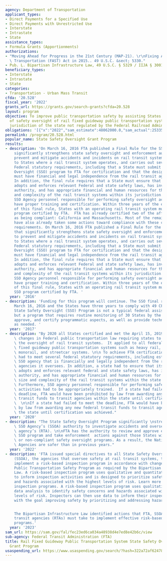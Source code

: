 ```yaml
---
agency: Department of Transportation
applicant_types:
- Direct Payments for a Specified Use
- Direct Payments with Unrestricted Use
- Interstate
- Intrastate
- State
assistance_types:
- Formula Grants (Apportionments)
authorizations:
- "Moving Ahead for Progress in the 21st Century (MAP-21). \r\nFixing America’s Surface\
  \ Transportation (FAST) Act in 2015.. 49 U.S.C. &sect; 5330."
- Pub. L. Bipartisan Infrastructure Law, 49 U.S.C. § 5329 / IIJA § 30012.
beneficiary_types:
- Interstate
- Intrastate
- State
categories:
- Transportation - Urban Mass Transit
cfda: '20.528'
fiscal_year: '2022'
grants_url: https://grants.gov/search-grants?cfda=20.528
layout: program
objective: To improve public transportation safety by assisting States with the financing
  of safety oversight of rail fixed guideway public transportation systems in the
  jurisdiction of the state not regulated by the Federal Railroad Administration.
obligations: '[{"x":"2022","sam_estimate":48062000.0,"sam_actual":25335000.0,"usa_spending_actual":24520099.0},{"x":"2023","sam_estimate":26316000.0,"sam_actual":0.0,"usa_spending_actual":42429984.51},{"x":"2024","sam_estimate":28562000.0,"sam_actual":0.0,"usa_spending_actual":44935826.0}]'
permalink: /program/20.528.html
popular_name: State Safety Oversight Grant Program
results:
- description: 'On March 16, 2016 FTA published a Final Rule for the SSO program that
    significantly strengthens state safety oversight and enforcement authority to
    prevent and mitigate accidents and incidents on rail transit systems. It applies
    to States where a rail transit system operates, and carries out several explicit
    Federal statutory requirements, including that a State must submit its State Safety
    Oversight (SSO) program to FTA for certification and that the designated SSO Agency
    must have financial and legal independence from the rail transit agencies it oversees.
    In addition, the final rule requires that a State must ensure that the SSO Agency
    adopts and enforces relevant Federal and state safety laws, has investigatory
    authority, and has appropriate financial and human resources for the number, size
    and complexity of the rail transit systems within its jurisdiction.  Furthermore,
    SSO Agency personnel responsible for performing safety oversight activities must
    have proper training and certification. Within three years of the effective date
    of this final rule, States with an operating rail transit system must have a SSO
    program certified by FTA.  FTA has already certified two of the affected 30 States
    as being compliant: California and Massachusetts. Most of the remaining 28 States
    have also already taken some actions toward compliance with these critical safety
    requirements. On March 16, 2016 FTA published a Final Rule for the SSO program
    that significantly strengthens state safety oversight and enforcement authority
    to prevent and mitigate accidents and incidents on rail transit systems. It applies
    to States where a rail transit system operates, and carries out several explicit
    Federal statutory requirements, including that a State must submit its State Safety
    Oversight (SSO) program to FTA for certification and that the designated SSO Agency
    must have financial and legal independence from the rail transit agencies it oversees.
    In addition, the final rule requires that a State must ensure that the SSO Agency
    adopts and enforces relevant Federal and state safety laws, has investigatory
    authority, and has appropriate financial and human resources for the number, size
    and complexity of the rail transit systems within its jurisdiction. Furthermore,
    SSO Agency personnel responsible for performing safety oversight activities must
    have proper training and certification. Within three years of the effective date
    of this final rule, States with an operating rail transit system must have an
    SSO program certified by FTA. '
  year: '2016'
- description: 'Funding for this program will continue. The SSO final rule was published
    March 16, 2016 and the States have three years to comply with 49 CFR 674. The
    State Safety Oversight (SSO) Program is not a typical federal assistance project,
    but a program that requires routine monitoring of 30 States by the FTA to review,
    approve, and certify programmatic aspects, as well as provide technical assistance,
    as needed. '
  year: '2017'
- description: "By 2020 all States certified and met the April 15, 2019 deadline regarding\
    \ changes in Federal public transportation law requiring states to strengthen\
    \ the oversight of rail transit systems.  It applied to all federally funded rail\
    \ fixed guideway public transportation systems such as heavy rail, light rail,\
    \ monorail, and streetcar systems. \n\n To achieve FTA certification, a SSO Program\
    \ had to meet several federal statutory requirements, including establishing a\
    \ SSO agency that is financially and legally independent from the rail transit\
    \ agencies it oversees. In addition, a state had to ensure that its SSO agency\
    \ adopts and enforces relevant federal and state safety laws, has investigatory\
    \ authority, and has appropriate financial and human resources for the number,\
    \ size and complexity of the rail transit systems within the state’s jurisdiction.\
    \ Furthermore, SSO agency personnel responsible for performing safety oversight\
    \ activities had to be appropriately trained.  If a state had failed to meet the\
    \ deadline, FTA would have been prohibited by law from awarding any new federal\
    \ transit funds to transit agencies within the state until certification was achieved.\
    \  \n\nIf a state had failed to meet the deadline, FTA would have been prohibited\
    \ by law from awarding any new federal transit funds to transit agencies within\
    \ the state until certification was achieved."
  year: '2020'
- description: "The State Safety Oversight Program significantly \nstrengthens an\
    \ SSO Agency’s (SSOA) authority to investigate accidents and oversee a rail transit\
    \ agency’s (RTA). \n\nFTA has the authority to review and approve each State’s\
    \ SSO program and take enforcement  actions against those States with non-existent\
    \ or non-compliant safety oversight programs. As a result, the Nation's Rail Transit\
    \ Agencies are safer than in previous years."
  year: '2022'
- description: 'FTA issued special directives to all State Safety Oversight Agencies
    (SSOA), the agencies that oversee safety at rail transit systems, to develop and
    implement a risk-based inspection program in accordance with changes to FTA’s
    Public Transportation Safety Program as required by the Bipartisan Infrastructure
    Law. A risk-based inspection program uses qualitative and quantitative data analysis
    to inform inspection activities and is designed to prioritize safety concerns
    and hazards associated with the highest levels of risk. Learn more about risk-based
    inspection programs. A risk-based inspection program uses qualitative and quantitative
    data analysis to identify safety concerns and hazards associated with the highest
    levels of risk. Inspectors can then use data to inform their inspection practices,
    with the goal improving safety by prioritizing and addressing hazards.


    The Bipartisan Infrastructure Law identified actions that FTA, SSOAs, and rail
    transit agencies (RTAs) must take to implement effective risk-based inspection
    programs.'
  year: '2023'
sam_url: https://sam.gov/fal/fec23ed6ca034a48938d4e7ed8e42b6c/view
sub-agency: Federal Transit Administration (FTA)
title: Rail Fixed Guideway Public Transportation System State Safety Oversight Formula
  Grant Program
usaspending_url: https://www.usaspending.gov/search/?hash=322a72af624783e01dd5cc93d9769d44
---
```

